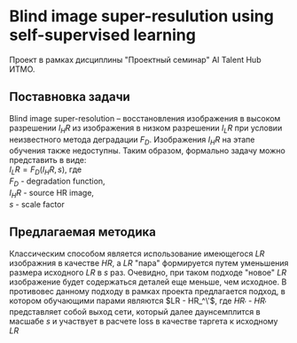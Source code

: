 # Blind image super-resulution using self-supervised learning
Проект в рамках дисциплины "Проектный семинар" AI Talent Hub ИТМО.

## Поставновка задачи
Blind image super-resolution – восстановления изображения в высоком разрешении $I_HR$ из изображения в низком разрешении $I_LR$ при условии неизвестного метода деградации $F_D$. Изображения $I_HR$ на этапе обучения также недоступны. Таким образом, формально задачу можно представить в виде:  
$I_LR = F_D(I_HR, s)$, где  
$F_D$ - degradation function,  
$I_HR$ - source HR image,  
$s$ - scale factor

## Предлагаемая методика
Классическим способом является использование имеющегося $LR$ изображния в качестве $HR$, а $LR$ "пара" формируется путем уменьшения размера исходного $LR$ в $s$ раз. Очевидно, при таком подходе "новое" $LR$ изображение будет содержаться деталей еще меньше, чем исходное. В противовес данному подходу в рамках проекта предлагается подход, в котором обучающими парами являются $LR - HR_^\'$, где $HR_'$ - $HR_'$ представляет собой выход сети, который далее даунсемплится в масшабе $s$ и участвует в расчете loss в качестве таргета к исходному $LR$
